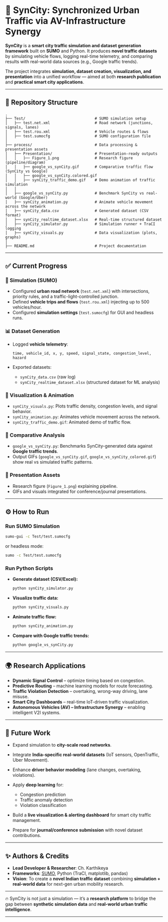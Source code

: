 # 🚦 SynCity: Synchronized Urban Traffic via AV-Infrastructure Synergy

**SynCity** is a **smart city traffic simulation and dataset generation framework** built on **SUMO** and Python.
It produces **novel traffic datasets** by simulating vehicle flows, logging real-time telemetry, and comparing results with real-world data sources (e.g., Google traffic trends).

The project integrates **simulation, dataset creation, visualization, and presentation** into a unified workflow — aimed at both **research publication** and **practical smart city applications**.

---

## 📂 Repository Structure

```
.
├── Test/                               # SUMO simulation setup
│   ├── test.net.xml                    # Road network (junctions, signals, lanes)
│   ├── test.rou.xml                    # Vehicle routes & flows
│   ├── test.sumocfg                    # SUMO configuration file
│
├── process/                            # Data processing & presentation assets
│   ├── Presentation/                   # Presentation-ready outputs
│   │   ├── Figure_1.png                # Research figure (pipeline/diagram)
│   │   ├── google_vs_synCity.gif       # Comparative traffic flow (SynCity vs Google)
│   │   ├── google_vs_synCity.colored.gif
│   │   ├── synCity_traffic_demo.gif    # Demo animation of traffic simulation
│   │
│   ├── google_vs_synCity.py            # Benchmark SynCity vs real-world (Google/Uber)
│   ├── synCity_animation.py            # Animate vehicle movement across the network
│   ├── synCity_data.csv                # Generated dataset (CSV format)
│   ├── synCity_realtime_dataset.xlsx   # Real-time structured dataset
│   ├── synCity_simulator.py            # Simulation runner + TraCI logging
│   ├── synCity_visuals.py              # Data visualization (plots, graphs)
│
├── README.md                           # Project documentation
```

---

## ✅ Current Progress

### 🔧 Simulation (SUMO)

* Configured **urban road network** (`test.net.xml`) with intersections, priority rules, and a traffic-light-controlled junction.
* Defined **vehicle trips and flows** (`test.rou.xml`) injecting up to 500 vehicles/hour.
* Configured **simulation settings** (`test.sumocfg`) for GUI and headless runs.

### 📊 Dataset Generation

* Logged **vehicle telemetry**:

  ```
  time, vehicle_id, x, y, speed, signal_state, congestion_level, hazard
  ```
* Exported datasets:

  * `synCity_data.csv` (raw log)
  * `synCity_realtime_dataset.xlsx` (structured dataset for ML analysis)

### 🎨 Visualization & Animation

* `synCity_visuals.py`: Plots traffic density, congestion levels, and signal behavior.
* `synCity_animation.py`: Animates vehicle movement across the network.
* `synCity_traffic_demo.gif`: Animated demo of traffic flow.

### 🔬 Comparative Analysis

* `google_vs_synCity.py`: Benchmarks SynCity-generated data against **Google traffic trends**.
* Output GIFs (`google_vs_synCity.gif`, `google_vs_synCity_colored.gif`) show real vs simulated traffic patterns.

### 📑 Presentation Assets

* Research figure (`Figure_1.png`) explaining pipeline.
* GIFs and visuals integrated for conference/journal presentations.

---

## ⚙️ How to Run

### Run SUMO Simulation

```bash
sumo-gui -c Test/test.sumocfg
```

or headless mode:

```bash
sumo -c Test/test.sumocfg
```

### Run Python Scripts

* **Generate dataset (CSV/Excel):**

  ```bash
  python synCity_simulator.py
  ```
* **Visualize traffic data:**

  ```bash
  python synCity_visuals.py
  ```
* **Animate traffic flow:**

  ```bash
  python synCity_animation.py
  ```
* **Compare with Google traffic trends:**

  ```bash
  python google_vs_synCity.py
  ```

---

## 🌍 Research Applications

* **Dynamic Signal Control** – optimize timing based on congestion.
* **Predictive Routing** – machine learning models for route forecasting.
* **Traffic Violation Detection** – overtaking, wrong-way driving, lane misuse.
* **Smart City Dashboards** – real-time IoT-driven traffic visualization.
* **Autonomous Vehicles (AV) – Infrastructure Synergy** – enabling intelligent V2I systems.

---

## 🔮 Future Work

* Expand simulation to **city-scale road networks**.
* Integrate **India-specific real-world datasets** (IoT sensors, OpenTraffic, Uber Movement).
* Enhance **driver behavior modeling** (lane changes, overtaking, violations).
* Apply **deep learning** for:

  * Congestion prediction
  * Traffic anomaly detection
  * Violation classification
* Build a **live visualization & alerting dashboard** for smart city traffic management.
* Prepare for **journal/conference submission** with novel dataset contributions.

---

## ✨ Authors & Credits

* **Lead Developer & Researcher**: Ch. Karthikeya
* **Frameworks**: [SUMO](https://www.eclipse.org/sumo/), Python (TraCI, matplotlib, pandas)
* **Vision**: To create a **novel Indian traffic dataset** combining **simulation + real-world data** for next-gen urban mobility research.

---

🔥 SynCity is not just a simulation — it’s a **research platform** to bridge the gap between **synthetic simulation data** and **real-world urban traffic intelligence**.

---
